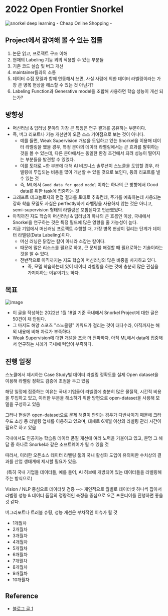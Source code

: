 # 2022 Open Frontier Snorkel

![snorkel deep learning - Cheap Online Shopping -](https://www.snorkel.org/doks-theme/assets/images/layout/SnorkelHeader.png)

## Project에서 참여해 볼 수 있는 점들

1. 논문 읽고, 프로젝트 구조 이해
2. 현재의 Labeling 기능 외의 적용할 수 있는 부분들
3. 기존 코드 실습 및 버그 개선
4. maintainer들과의 소통
5. 데이터 수집 모델과 함께 연동해서 쓰면, 사실 사람에 의한 데이터 라벨링이라는 가장 큰 병목 현상을 해소할 수 있는 것 아닌가?
6. Labeling Function과 Generative model을 조합해 사용하면 학습 성능이 개선 되는가?



## 방향성

- 머신러닝 & 딥러닝 분야의 가장 큰 특징은 연구 결과를 공유하는 부분이다.
- 즉, 버그 리포트나 기능 개선만이 오픈 소스 기여점으로 보는 것이 아니다.
  - 예를 들면, Weak Supervision 개념을 도입하고 있는 Snorkel을 이용해 데이터 라벨링을 했을 경우, 특정 분야의 데이터 라벨링에서는 큰 효과를 발휘하는 것을 볼 수 있는데, 다른 분야에서는 동일한 환경 조건에서 되려 성능이 떨어지는 부분들을 발견할 수 있었다.
  - 이를 토대로 ~한 부분에 대해 AI 비즈니스 솔루션이 스노클을 도입할 경우, 라벨링에 투입되는 비용을 많이 개선할 수 있을 것으로 보인다, 등의 리포트를 낼 수 있는 것
  - 즉, ML에서 `Good data for good model` 이라는 하나의 큰 방향에서 Good data를 위한 task에 집중하는 것
- 크래프트 테크놀로지의 면접 결과를 토대로 추측컨데, 주가를 예측하는데 사용되는 강화 학습 모델도 사실은 perfectly하게 라벨링을 사용하지 않는 것은 아니고, semi-supervision 형태의 라벨링은 포함된다고 언급했었다.
- 아직까진 지도 학습이 머신러닝 & 딥러닝의 하나의 큰 흐름인 이상, 국내에서 Snorkel을 연구하는 것은 특정 필드에 많은 영향을 줄 가능성이 높다.
- 지금 기업에서 머신러닝 프로젝트 수행할 때, 가장 병목 현상이 걸리는 단계가 데이터 라벨링(Data Labeling)이다.
  - 머신 러닝은 닭잡는 칼이 아니라 소잡는 칼이다.
  - 때문에 많은 리소스를 필요로 하고, 큰 문제를 해결할 때 필요로하는 기술이라는 것을 알 수 있다.
  - 전반적으로 아직까지는 지도 학습이 머신러닝의 많은 비중을 차지하고 있다.
    - 즉, 모델 학습하는데 있어 데이터 라벨링을 하는 것에 충분히 많은 관심을 가져야하는 이유이기도 하다.



## 목표

![image](https://user-images.githubusercontent.com/40455392/149875071-bcb95db9-756a-4a97-b991-f560e9c66112.png)

- 이 글을 작성하는 2022년 1월 18일 기준 국내에서 Snorkel Project에 대한 글은 50건이 채 안된다.
- 그 마저도 해양 스포츠 "스노클링" 키워드가 걸리는 것이 대다수라, 아직까지는 해외 내용에 비해 자료가 부족하다.
- Weak Supervision에 대한 개념을 조금 더 전파하자. 아직 ML에서 data에 집중해서 연구하는 사례가 국내에 턱없이 부족하다. 



## 진행 일정

스노클에서 제시하는 Case Study별 데이터 라벨링 정확도를 실제 Open dataset을 이용해 라벨링 정확도 검증에 초점을 두고 있음

해당 일정에 집중하는 이유는 국내 기업들이 라벨링에 충분히 많은 물질적, 시간적 비용을 투입하고 있고, 이러한 부분을 해소하기 위한 방편으로 open-dataset을 사용해 모델을 구성하고 있음

그러나 현실은 open-dataset으로 문제 해결이 안되는 경우가 다반사이기 때문에 크라우드 소싱 등 라벨링 업체를 이용하고 있으며, 대체로 6개월 이상의 라벨링 관리 시간이 필요로 하고 있음

국내에서도 인공지능 학습용 데이터 품질 개선에 여러 노력을 기울이고 있고, 분명 그 해답 중 하나로 Snorkel과 같은 소프트웨어가 될 수 있을 것

따라서, 이러한 오픈소스 데이터 라벨링 툴의 국내 활성화 도입이 유의미한 수치상의 결과를 산업 생태계에 제시할 필요가 있음.

​	(특히 국내 기업들 데이터들, 예를 들어, AI 허브에 개방되어 있는 데이터들을 라벨링해주는 방식으로)

Vision / NLP 중심으로 데이터셋 검증 --> 개인적으로 월별로 데이터셋 하나씩 잡아서 라벨링 성능 & 데이터 품질의 정량적인 측정을 중심으로 오픈 프론티어를 진행하면 좋을 것 같다.

버그리포트나 트러블 슈팅, 성능 개선은 부차적인 이슈가 될 것

- 1개월차
- 2개월차
- 3개월차
- 4개월차
- 5개월차
- 6개월차
- 7개월차
- 8개월차
- 9개월차
- 10개월차



## Reference

- [블로그 글 1](https://hoororyn.tistory.com/26)